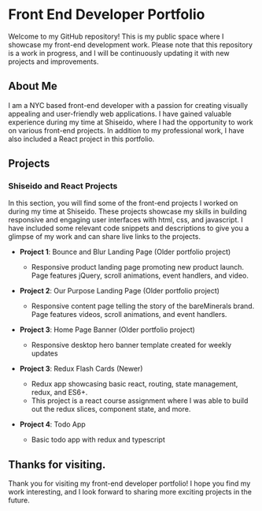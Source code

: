 # Front End Developer Portfolio

Welcome to my GitHub repository! This is my public space where I showcase my front-end development work. Please note that this repository is a work in progress, and I will be continuously updating it with new projects and improvements.

## About Me

I am a NYC based front-end developer with a passion for creating visually appealing and user-friendly web applications. I have gained valuable experience during my time at Shiseido, where I had the opportunity to work on various front-end projects. In addition to my professional work, I have also included a React project in this portfolio.

## Projects

### Shiseido and React Projects

In this section, you will find some of the front-end projects I worked on during my time at Shiseido. These projects showcase my skills in building responsive and engaging user interfaces with html, css, and javascript. I have included some relevant code snippets and descriptions to give you a glimpse of my work and can share live links to the projects.

- **Project 1**: Bounce and Blur Landing Page (Older portfolio project)
  - Responsive product landing page promoting new product launch. Page features jQuery, scroll animations, event handlers, and video.

- **Project 2**: Our Purpose Landing Page (Older portfolio project)
  - Responsive content page telling the story of the bareMinerals brand. Page features videos, scroll animations, and event handlers.

- **Project 3**: Home Page Banner (Older portfolio project)
  - Responsive desktop hero banner template created for weekly updates

- **Project 3**: Redux Flash Cards (Newer)
  - Redux app showcasing basic react, routing, state management, redux, and ES6+.
  - This project is a react course assignment where I was able to build out the redux slices, component state, and more.

- **Project 4**: Todo App
  - Basic todo app with redux and typescript

## Thanks for visiting.

Thank you for visiting my front-end developer portfolio! I hope you find my work interesting, and I look forward to sharing more exciting projects in the future.